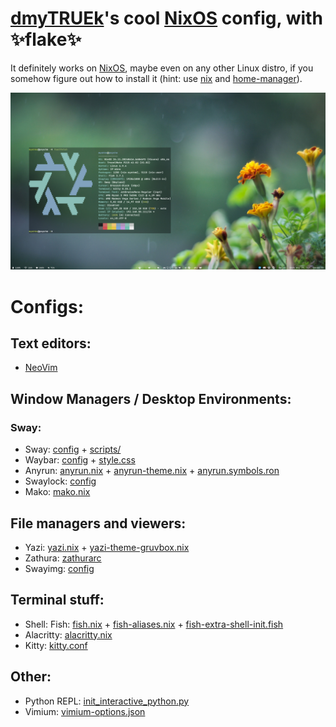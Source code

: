 # [dmyTRUEk](https://github.com/dmyTRUEk)'s cool [NixOS](https://nixos.org/) config, with ✨flake✨

It definitely works on [NixOS](https://nixos.org/),
maybe even on any other Linux distro, if you somehow figure out how to install it
(hint: use [nix](https://github.com/NixOS/nix/) and [home-manager](https://github.com/nix-community/home-manager/)).

![Screenshot](https://raw.githubusercontent.com/dmyTRUEk/images/55d5e636f82f55223d1a81498087eee70de1ee75/screenshot_sway_20240825_185533.png)

# Configs:

## Text editors:
- [NeoVim](./home/dotfiles/nvim/)

## Window Managers / Desktop Environments:
### Sway:
- Sway: [config](./home/dotfiles/sway/config) + [scripts/](./home/dotfiles/sway/scripts/)
- Waybar: [config](./home/dotfiles/waybar/config) + [style.css](./home/dotfiles/waybar/style.css)
- Anyrun: [anyrun.nix](./home/programs/anyrun.nix) + [anyrun-theme.nix](./home/programs/anyrun-theme.nix) + [anyrun.symbols.ron](./home/programs/anyrun.symbols.ron)
- Swaylock: [config](./home/dotfiles/swaylock/config)
- Mako: [mako.nix](./home/programs/mako.nix)

## File managers and viewers:
- Yazi: [yazi.nix](./home/programs/yazi.nix) + [yazi-theme-gruvbox.nix](./home/programs/yazi-theme-gruvbox.nix)
- Zathura: [zathurarc](./home/dotfiles/zathura/zathurarc)
- Swayimg: [config](./home/dotfiles/swayimg/config)

## Terminal stuff:
- Shell: Fish: [fish.nix](./home/programs/fish.nix) + [fish-aliases.nix](./home/programs/fish-aliases.nix) + [fish-extra-shell-init.fish](./home/programs/fish-extra-shell-init.fish)
- Alacritty: [alacritty.nix](./home/programs/alacritty.nix)
- Kitty: [kitty.conf](./home/dotfiles/kitty/kitty.conf)

## Other:
- Python REPL: [init_interactive_python.py](./home/files/init_interactive_python.py)
- Vimium: [vimium-options.json](./home/dotfiles/vimium/vimium-options.json)
